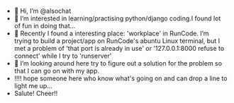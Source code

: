 - 👋 Hi, I’m @alsochat
- 👀 I’m interested in learning/practising python/django coding.I found lot of fun in doing that...
- 🌱 Recently I found a interesting place: 'workplace' in RunCode. I’m trying to build a project/app on RunCode's abuntu Linux terminal, but I met a problem of 'that port is already in use' or '127.0.0.1:8000 refuse to connect' while I try to 'runserver' 
- 💞️ I’m looking around here try to figure out a solution for the problem so that I can go on with my app. 
- !!!! hope someone here who know what's going on and can drop a line to light me up...
- Salute! Cheer!!


<!---
alsochat/alsochat is a ✨ special ✨ repository because its `README.md` (this file) appears on your GitHub profile.
You can click the Preview link to take a look at your changes.
--->
